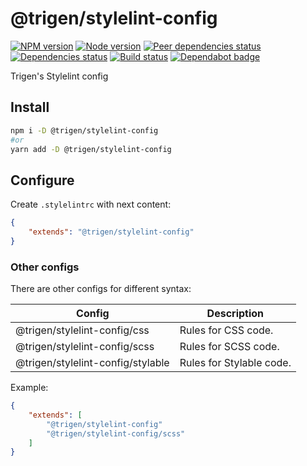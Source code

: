 # @trigen/stylelint-config

[![NPM version][npm]][npm-url]
[![Node version][node]][node-url]
[![Peer dependencies status][peer-deps]][peer-deps-url]
[![Dependencies status][deps]][deps-url]
[![Build status][build]][build-url]
[![Dependabot badge][dependabot]][dependabot-url]

[npm]: https://img.shields.io/npm/v/%40trigen/stylelint-config.svg
[npm-url]: https://npmjs.com/package/@trigen/stylelint-config

[node]: https://img.shields.io/node/v/%40trigen/stylelint-config.svg
[node-url]: https://nodejs.org

[peer-deps]: https://david-dm.org/TrigenSoftware/scripts/peer-status.svg?path=packages/stylelint-config
[peer-deps-url]: https://david-dm.org/TrigenSoftware/scripts?type=peer&path=packages/stylelint-config

[deps]: https://david-dm.org/TrigenSoftware/scripts.svg?path=packages/stylelint-config
[deps-url]: https://david-dm.org/TrigenSoftware/scripts?path=packages/stylelint-config

[build]: https://img.shields.io/github/workflow/status/TrigenSoftware/scripts/CI.svg
[build-url]: https://github.com/TrigenSoftware/scripts/actions

[dependabot]: https://api.dependabot.com/badges/status?host=github&repo=TrigenSoftware/scripts
[dependabot-url]: https://dependabot.com/

Trigen's Stylelint config

## Install

```bash
npm i -D @trigen/stylelint-config
#or
yarn add -D @trigen/stylelint-config
```

## Configure

Create `.stylelintrc` with next content:

```json
{
    "extends": "@trigen/stylelint-config"
}
```

### Other configs

There are other configs for different syntax:

| Config | Description |
|--------|-------------|
| @trigen/stylelint-config/css | Rules for CSS code. |
| @trigen/stylelint-config/scss | Rules for SCSS code. |
| @trigen/stylelint-config/stylable | Rules for Stylable code. |

Example:

```json
{
    "extends": [
        "@trigen/stylelint-config"
        "@trigen/stylelint-config/scss"
    ]
}
```
